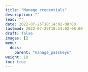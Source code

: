 ```yaml
---
title: "Manage credentials"
description: ""
lead: ""
date: 2022-07-25T18:14:02-08:00
lastmod: 2022-07-25T18:14:02-08:00
draft: false
images: []
menu:
  docs:
    parent: "manage_passkeys"
weight: 10
toc: true
---
```


